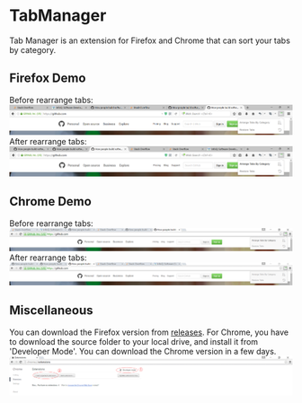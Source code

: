 # TabManager
Tab Manager is an extension for Firefox and Chrome that can sort your tabs by category.
## Firefox Demo
Before rearrange tabs:
![firefox_before](doc/images/firefox_before.png)
After rearrange tabs:
![firefox_after](doc/images/firefox_after.png)
## Chrome Demo
Before rearrange tabs:
![chrome_before](doc/images/chrome_before.png)
After rearrange tabs:
![chrome_after](doc/images/chrome_after.png)
## Miscellaneous
You can download the Firefox version from [releases](https://github.com/DeliciousGarfield/tabmanager/releases). For Chrome, you have to download the source folder to your local drive, and install it from 'Developer Mode'. You can download the Chrome version in a few days.
![chrome_install](doc/images/chrome_install.png)
